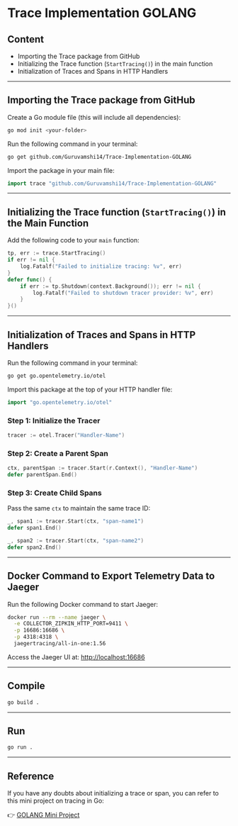# Trace Implementation GOLANG

## Content
- Importing the Trace package from GitHub
- Initializing the Trace function (`StartTracing()`) in the main function
- Initialization of Traces and Spans in HTTP Handlers

---

## Importing the Trace package from GitHub

Create a Go module file (this will include all dependencies):

```bash
go mod init <your-folder>
```

Run the following command in your terminal:

```bash
go get github.com/Guruvamshi14/Trace-Implementation-GOLANG
```

Import the package in your main file:

```go
import trace "github.com/Guruvamshi14/Trace-Implementation-GOLANG"
```

---

## Initializing the Trace function (`StartTracing()`) in the Main Function

Add the following code to your `main` function:

```go
tp, err := trace.StartTracing()
if err != nil {
	log.Fatalf("Failed to initialize tracing: %v", err)
}
defer func() {
	if err := tp.Shutdown(context.Background()); err != nil {
		log.Fatalf("Failed to shutdown tracer provider: %v", err)
	}
}()
```

---

## Initialization of Traces and Spans in HTTP Handlers

Run the following command in your terminal:

```bash
go get go.opentelemetry.io/otel
```

Import this package at the top of your HTTP handler file:

```go
import "go.opentelemetry.io/otel"
```

### Step 1: Initialize the Tracer

```go
tracer := otel.Tracer("Handler-Name")
```

### Step 2: Create a Parent Span

```go
ctx, parentSpan := tracer.Start(r.Context(), "Handler-Name")
defer parentSpan.End()
```

### Step 3: Create Child Spans  
Pass the same `ctx` to maintain the same trace ID:

```go
_, span1 := tracer.Start(ctx, "span-name1")
defer span1.End()

_, span2 := tracer.Start(ctx, "span-name2")
defer span2.End()
```

---

## Docker Command to Export Telemetry Data to Jaeger

Run the following Docker command to start Jaeger:

```bash
docker run --rm --name jaeger \
  -e COLLECTOR_ZIPKIN_HTTP_PORT=9411 \
  -p 16686:16686 \
  -p 4318:4318 \
  jaegertracing/all-in-one:1.56
```

Access the Jaeger UI at: [http://localhost:16686](http://localhost:16686)

---

## Compile

```bash
go build .
```

---

## Run

```bash
go run .
```

---

## Reference

If you have any doubts about initializing a trace or span, you can refer to this mini project on tracing in Go:

👉 [GOLANG Mini Project](https://github.com/Guruvamshi14/GOLANG-Mini-Project-trace-Application)

